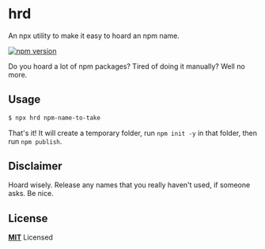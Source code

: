 # hrd

An npx utility to make it easy to hoard an npm name.

[![npm version](https://badge.fury.io/js/hrd.svg)](https://badge.fury.io/js/hrd)

Do you hoard a lot of npm packages? Tired of doing it manually? Well no more.

## Usage

```bash
$ npx hrd npm-name-to-take
```

That's it! It will create a temporary folder, run `npm init -y` in that folder, then
run `npm publish`.

## Disclaimer

Hoard wisely. Release any names that you really haven't used, if someone asks. Be nice.

## License

**[MIT](LICENSE)** Licensed
